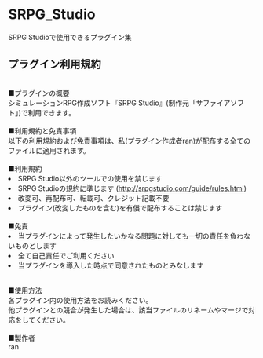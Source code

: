 # SRPG_Studio
SRPG Studioで使用できるプラグイン集
<h2>プラグイン利用規約</h2>
<br>
■プラグインの概要<br>
シミュレーションRPG作成ソフト『SRPG Studio』(制作元「サファイアソフト」)で利用できます。<br>
<br>
■利用規約と免責事項<br>
以下の利用規約および免責事項は、私(プラグイン作成者ran)が配布する全てのファイルに適用されます。<br>
<br>
■利用規約
<ui>
<li>SRPG Studio以外のツールでの使用を禁じます</li>
<li>SRPG Studioの規約に準じます (<a href="http://srpgstudio.com/guide/rules.html" rel="nofollow">http://srpgstudio.com/guide/rules.html</a>)</li>
<li>改変可、再配布可、転載可、クレジット記載不要</li>
<li>プラグイン(改変したものを含む)を有償で配布することは禁じます</li>
</ui><br>
■免責<br>
<ui>
<li>当プラグインによって発生したいかなる問題に対しても一切の責任を負わないものとします</li>
<li>全て自己責任でご利用ください</li>
<li>当プラグインを導入した時点で同意されたものとみなします</li>
</ui><br>

■使用方法<br>
各プラグイン内の使用方法をお読みください。<br>
他プラグインとの競合が発生した場合は、該当ファイルのリネームやマージで対応をしてください。<br>
<br>
■製作者<br>
ran
<br>
